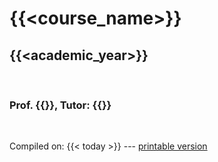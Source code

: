 # {{<course_name>}}

## {{<academic_year>}}

<br>

### Prof. {{<gc>}}, Tutor: {{<mm>}}

<br>

Compiled on: {{< today >}} --- [<i class="fa fa-print" aria-hidden="true"></i> printable version](?print-pdf&pdfSeparateFragments=false)

<!-- [<i class="fa fa-undo" aria-hidden="true"></i> back](..) -->
